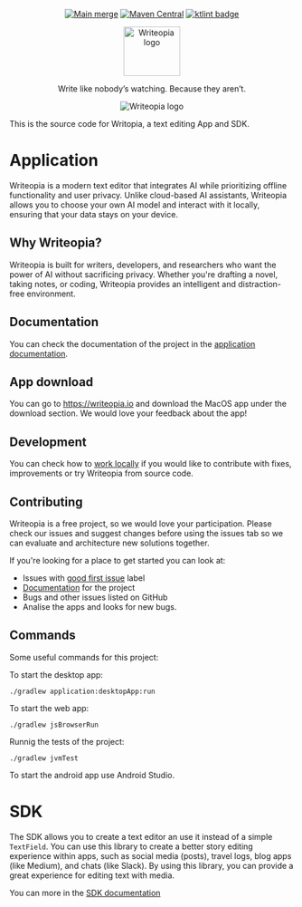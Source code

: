 
<p align="center" width="100%">
  <a href="https://github.com/leandroBorgesFerreira/Writeopia/actions/workflows/main-merge.yml"><img src="https://github.com/leandroBorgesFerreira/Writeopia/actions/workflows/main-merge.yml/badge.svg" alt="Main merge"></a>
  <a href="https://search.maven.org/artifact/io.writeopia/writeopia-core"><img src="https://img.shields.io/maven-central/v/io.writeopia/writeopia-core" alt="Maven Central"/></a>
  <a href="https://pinterest.github.io/ktlint/" target="_blank"><img src="https://img.shields.io/badge/ktlint%20code--style-%E2%9D%A4-FF4081" alt="ktlint badge" />
  </a>
</p>

<p align="center" width="100%">
  <img
   src="./images/icon_with_title.svg" alt="Writeopia logo"
   width="100"
   height="87"
  />
</p>

<p align="center">Write like nobody’s watching. Because they aren’t.<p/>

<p align="center" width="100%">
  <img
   src="./images/usage_screenshot.png" alt="Writeopia logo"
  />
</p>

This is the source code for Writopia, a text editing App and SDK.

# Application
Writeopia is a modern text editor that integrates AI while prioritizing offline functionality and user privacy. Unlike cloud-based AI assistants, Writeopia allows you to choose your own AI model and interact with it locally, ensuring that your data stays on your device.

## Why Writeopia?
Writeopia is built for writers, developers, and researchers who want the power of AI without sacrificing privacy. Whether you're drafting a novel, taking notes, or coding, Writeopia provides an intelligent and distraction-free environment.

## Documentation
You can check the documentation of the project in the [application documentation](https://docs.writeopia.io/docs/application/overview).

## App download
You can go to https://writeopia.io and download the MacOS app under the download section. We would love your feedback about the app!

## Development
You can check how to [work locally](https://docs.writeopia.io/docs/local-dev/getting-started) if you would like to contribute with fixes, improvements or try Writeopia from source code.

## Contributing
Writeopia is a free project, so we would love your participation. Please check our issues and suggest changes before using the issues tab so we can evaluate and architecture new solutions together.

If you're looking for a place to get started you can look at:
- Issues with [good first issue](https://github.com/leandroBorgesFerreira/Writeopia/issues?q=is%3Aissue+is%3Aopen+label%3A%22good+first+issue%22) label
- [Documentation](https://github.com/leandroBorgesFerreira/Writeopia/tree/Documentation/documentation/writeopia_docs) for the project
- Bugs and other issues listed on GitHub
- Analise the apps and looks for new bugs.

## Commands
Some useful commands for this project:

To start the desktop app:

```
./gradlew application:desktopApp:run
```

To start the web app:

```
./gradlew jsBrowserRun
```

Runnig the tests of the project:

```
./gradlew jvmTest
```

To start the android app use Android Studio.

# SDK
The SDK allows you to create a text editor an use it instead of a simple `TextField`. You can use this library to create a better story editing experience within apps, such as social media (posts), travel logs, blog apps (like Medium), and chats (like Slack). By using this library, you can provide a great experience for editing text with media.

You can more in the [SDK documentation](https://docs.writeopia.io/docs/sdk/overview)
